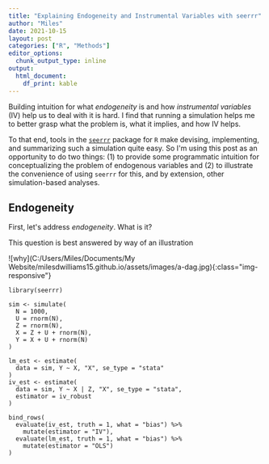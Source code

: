 ```yaml
---
title: "Explaining Endogeneity and Instrumental Variables with seerrr"
author: "Miles"
date: 2021-10-15
layout: post
categories: ["R", "Methods"]
editor_options: 
  chunk_output_type: inline
output: 
  html_document: 
    df_print: kable
---
```


Building intuition for what *endogeneity* is and how *instrumental variables* (IV) help us to deal with it is hard. I find that running a simulation helps me to better grasp what the problem is, what it implies, and how IV helps.

To that end, tools in the [`seerrr`](https://github.com/milesdwilliams15/seerrr) package for `R` make devising, implementing, and summarizing such a simulation quite easy. So I'm using this post as an opportunity to do two things: (1) to provide some programmatic intuition for conceptualizing the problem of endogenous variables and (2) to illustrate the convenience of using `seerrr` for this, and by extension, other simulation-based analyses.

## Endogeneity

First, let's address *endogeneity*. What is it? 

This question is best answered by way of an illustration

![why](C:/Users/Miles/Documents/My Website/milesdwilliams15.github.io/assets/images/a-dag.jpg){:class="img-responsive"}

```{R}
library(seerrr) 
```


```{R}
sim <- simulate(
  N = 1000,
  U = rnorm(N),
  Z = rnorm(N),
  X = Z + U + rnorm(N),
  Y = X + U + rnorm(N)
)
```


```{R}
lm_est <- estimate(
  data = sim, Y ~ X, "X", se_type = "stata"
)
iv_est <- estimate(
  data = sim, Y ~ X | Z, "X", se_type = "stata",
  estimator = iv_robust
)
```


```{R}
bind_rows(
  evaluate(iv_est, truth = 1, what = "bias") %>%
    mutate(estimator = "IV"),
  evaluate(lm_est, truth = 1, what = "bias") %>%
    mutate(estimator = "OLS")
)
```


